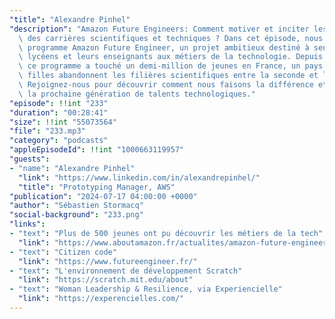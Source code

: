 ```yaml
---
"title": "Alexandre Pinhel"
"description": "Amazon Future Engineers: Comment motiver et inciter les jeunes à embrasser\
  \ des carrières scientifiques et techniques ? Dans cet épisode, nous explorons le\
  \ programme Amazon Future Engineer, un projet ambitieux destiné à sensibiliser collégiens,\
  \ lycéens et leurs enseignants aux métiers de la technologie. Depuis son lancement,\
  \ ce programme a touché un demi-million de jeunes en France, un pays où 80% des\
  \ filles abandonnent les filières scientifiques entre la seconde et la terminale.\
  \ Rejoignez-nous pour découvrir comment nous faisons la différence et inspirons\
  \ la prochaine génération de talents technologiques."
"episode": !!int "233"
"duration": "00:28:41"
"size": !!int "55073564"
"file": "233.mp3"
"category": "podcasts"
"appleEpisodeId": !!int "1000663119957"
"guests":
- "name": "Alexandre Pinhel"
  "link": "https://www.linkedin.com/in/alexandrepinhel/"
  "title": "Prototyping Manager, AWS"
"publication": "2024-07-17 04:00:00 +0000"
"author": "Sébastien Stormacq"
"social-background": "233.png"
"links":
- "text": "Plus de 500 jeunes ont pu découvrir les métiers de la tech"
  "link": "https://www.aboutamazon.fr/actualites/amazon-future-engineer/3-ans-apres-son-lancement-amazon-future-engineer-a-permis-a-plus-de-500-000-jeunes-de-decouvrir-les-opportunites-offertes-par-le-numerique"
- "text": "Citizen code"
  "link": "https://www.futureengineer.fr/"
- "text": "L'environnement de développement Scratch"
  "link": "https://scratch.mit.edu/about"
- "text": "Woman Leadership & Resilience, via Experiencielle"
  "link": "https://experencielles.com/"
---
```

